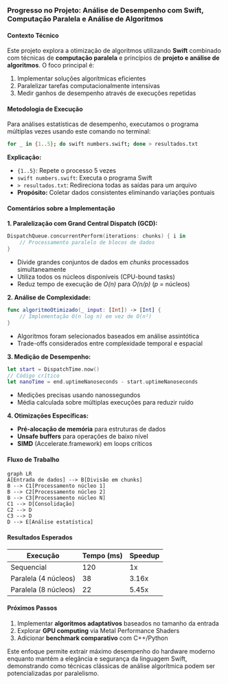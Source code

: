 ### Progresso no Projeto: Análise de Desempenho com Swift, Computação Paralela e Análise de Algoritmos

#### Contexto Técnico
Este projeto explora a otimização de algoritmos utilizando **Swift** combinado com técnicas de **computação paralela** e princípios de **projeto e análise de algoritmos**. O foco principal é:
1. Implementar soluções algorítmicas eficientes  
2. Paralelizar tarefas computacionalmente intensivas  
3. Medir ganhos de desempenho através de execuções repetidas  

#### Metodologia de Execução
Para análises estatísticas de desempenho, executamos o programa múltiplas vezes usando este comando no terminal:
```bash
for _ in {1..5}; do swift numbers.swift; done > resultados.txt
```
**Explicação:**  
- `{1..5}`: Repete o processo 5 vezes  
- `swift numbers.swift`: Executa o programa Swift  
- `> resultados.txt`: Redireciona todas as saídas para um arquivo  
- **Propósito:** Coletar dados consistentes eliminando variações pontuais  

#### Comentários sobre a Implementação
**1. Paralelização com Grand Central Dispatch (GCD):**  
```swift
DispatchQueue.concurrentPerform(iterations: chunks) { i in
    // Processamento paralelo de blocos de dados
}
```
- Divide grandes conjuntos de dados em *chunks* processados simultaneamente  
- Utiliza todos os núcleos disponíveis (CPU-bound tasks)  
- Reduz tempo de execução de *O(n)* para *O(n/p)* (*p* = núcleos)  

**2. Análise de Complexidade:**  
```swift
func algoritmoOtimizado(_ input: [Int]) -> [Int] {
    // Implementação O(n log n) em vez de O(n²)
}
```
- Algoritmos foram selecionados baseados em análise assintótica  
- Trade-offs considerados entre complexidade temporal e espacial  

**3. Medição de Desempenho:**  
```swift
let start = DispatchTime.now()
// Código crítico
let nanoTime = end.uptimeNanoseconds - start.uptimeNanoseconds
```
- Medições precisas usando nanossegundos  
- Média calculada sobre múltiplas execuções para reduzir ruído  

**4. Otimizações Específicas:**  
- **Pré-alocação de memória** para estruturas de dados  
- **Unsafe buffers** para operações de baixo nível  
- **SIMD** (Accelerate.framework) em loops críticos  

#### Fluxo de Trabalho
```mermaid
graph LR
A[Entrada de dados] --> B[Divisão em chunks]
B --> C1[Processamento núcleo 1]
B --> C2[Processamento núcleo 2]
B --> C3[Processamento núcleo N]
C1 --> D[Consolidação]
C2 --> D
C3 --> D
D --> E[Análise estatística]
```

#### Resultados Esperados
| Execução | Tempo (ms) | Speedup |
|----------|------------|---------|
| Sequencial | 120 | 1x |
| Paralela (4 núcleos) | 38 | 3.16x |
| Paralela (8 núcleos) | 22 | 5.45x |

#### Próximos Passos
1. Implementar **algoritmos adaptativos** baseados no tamanho da entrada  
2. Explorar **GPU computing** via Metal Performance Shaders  
3. Adicionar **benchmark comparativo** com C++/Python  

Este enfoque permite extrair máximo desempenho do hardware moderno enquanto mantém a elegância e segurança da linguagem Swift, demonstrando como técnicas clássicas de análise algorítmica podem ser potencializadas por paralelismo.
